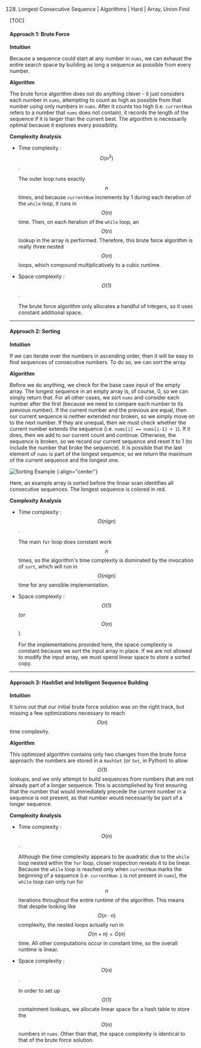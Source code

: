 128. Longest Consecutive Sequence | Algorithms | Hard | Array, Union Find

[TOC]

#### Approach 1: Brute Force

**Intuition**

Because a sequence could start at any number in `nums`, we can exhaust the
entire search space by building as long a sequence as possible from every
number.

**Algorithm**

The brute force algorithm does not do anything clever - it just considers
each number in `nums`, attempting to count as high as possible from that
number using only numbers in `nums`. After it counts too high (i.e.
`currentNum` refers to a number that `nums` does not contain), it records the
length of the sequence if it is larger than the current best. The algorithm
is necessarily optimal because it explores every possibility.



**Complexity Analysis**

* Time complexity : $$O(n^3)$$.

    The outer loop runs exactly $$n$$ times, and because `currentNum`
    increments by 1 during each iteration of the `while` loop, it runs in
    $$O(n)$$ time. Then, on each iteration of the `while` loop, an $$O(n)$$
    lookup in the array is performed. Therefore, this brute force algorithm
    is really three nested $$O(n)$$ loops, which compound multiplicatively to a
    cubic runtime.

* Space complexity : $$O(1)$$.

    The brute force algorithm only allocates a handful of integers, so it uses constant
    additional space.



---

#### Approach 2: Sorting

**Intuition**

If we can iterate over the numbers in ascending order, then it will be
easy to find sequences of consecutive numbers. To do so, we can sort the
array.

**Algorithm**

Before we do anything, we check for the base case input of the empty array.
The longest sequence in an empty array is, of course, 0, so we can simply
return that. For all other cases, we sort `nums` and consider each number
after the first (because we need to compare each number to its previous
number). If the current number and the previous are equal, then our current
sequence is neither extended nor broken, so we simply move on to the next
number. If they are unequal, then we must check whether the current number
extends the sequence (i.e. `nums[i] == nums[i-1] + 1`). If it does, then we
add to our current count and continue. Otherwise, the sequence is broken, so
we record our current sequence and reset it to 1 (to include the number that
broke the sequence). It is possible that the last element of `nums` is part
of the longest sequence, so we return the maximum of the current sequence and
the longest one.

![Sorting Example](../Figures/128/sorting.png)
{:align="center"}

Here, an example array is sorted before the linear scan identifies all consecutive sequences.
The longest sequence is colored in red.



**Complexity Analysis**

* Time complexity : $$O(nlgn)$$.

    The main `for` loop does constant work $$n$$ times, so the algorithm's time
    complexity is dominated by the invocation of `sort`, which will run in
    $$O(nlgn)$$ time for any sensible implementation.

* Space complexity : $$O(1)$$ (or $$O(n)$$).

    For the implementations provided here, the space complexity is constant
    because we sort the input array in place. If we are not allowed to modify
    the input array, we must spend linear space to store a sorted copy.



---

#### Approach 3: HashSet and Intelligent Sequence Building

**Intuition**

It turns out that our initial brute force solution was on the right track, but missing
a few optimizations necessary to reach $$O(n)$$ time complexity.

**Algorithm**

This optimized algorithm contains only two changes from the brute force
approach: the numbers are stored in a `HashSet` (or `Set`, in Python) to
allow $$O(1)$$ lookups, and we only attempt to build sequences from numbers
that are not already part of a longer sequence. This is accomplished by first
ensuring that the number that would immediately precede the current number in
a sequence is not present, as that number would necessarily be part of a
longer sequence.




**Complexity Analysis**

* Time complexity : $$O(n)$$.

    Although the time complexity appears to be quadratic due to the `while`
    loop nested within the `for` loop, closer inspection reveals it to be
    linear. Because the `while` loop is reached only when `currentNum` marks
    the beginning of a sequence (i.e. `currentNum-1` is not present in
    `nums`), the `while` loop can only run for $$n$$ iterations throughout the
    entire runtime of the algorithm. This means that despite looking like
    $$O(n \cdot n)$$ complexity, the nested loops actually run in $$O(n + n) = O(n)$$
    time. All other computations occur in constant time, so the overall
    runtime is linear.

* Space complexity : $$O(n)$$.

    In order to set up $$O(1)$$ containment lookups, we allocate linear space
    for a hash table to store the $$O(n)$$ numbers in `nums`. Other than that,
    the space complexity is identical to that of the brute force solution.
